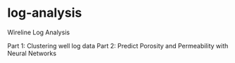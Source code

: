 # log-analysis

Wireline Log Analysis

Part 1: Clustering well log data
Part 2: Predict Porosity and Permeability with Neural Networks
